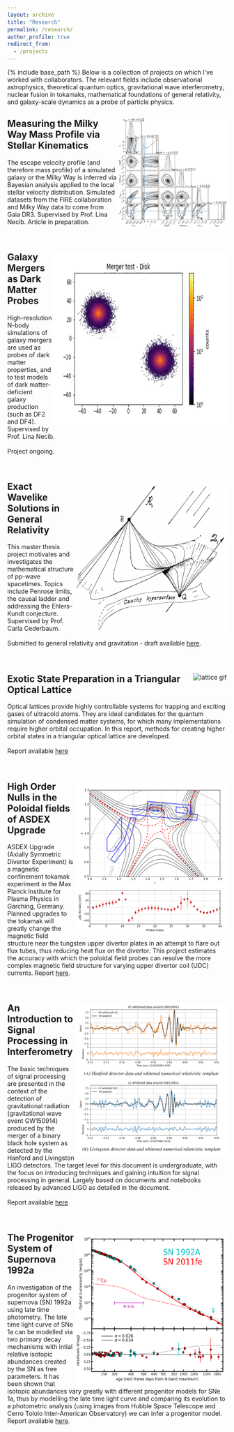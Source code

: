 ```yaml
---
layout: archive
title: "Research"
permalink: /research/
author_profile: true
redirect_from:
  - /projects
---
```


{% include base_path %}
Below is a collection of projects on which I've worked with collaborators. The relevant fields include observational astrophysics, theoretical quantum optics, gravitational wave interferometry, nuclear fusion in tokamaks, mathematical foundations of general relativity, and galaxy-scale dynamics as a probe of particle physics.  


<div style="clear: both;">
  <div style="float: right; margin-right 5em;">
    <img src="/images/vesc.png" alt="vesc corner plot" width="250" height="250">
  </div>
  <div>
  <h2>Measuring the Milky Way Mass Profile via Stellar Kinematics</h2>
    <p>The escape velocity profile (and therefore mass profile) of a simulated galaxy or the Milky Way is inferred via Bayesian analysis applied to the local stellar velocity distribution. Simulated datasets from the FIRE collaboration and Milky Way data to come from Gaia DR3. Supervised by Prof. Lina Necib. Article in preparation.</p>
  </div>
</div>

<br clear="left"/>


<div style="clear: both;">
  <div style="float: right; margin-right 1em;">
    <img src="/images/merger.gif" alt="merger gif" width="400" height="400">
  </div>
  <div>
    <h2>Galaxy Mergers as Dark Matter Probes</h2>
    <p>High-resolution N-body simulations of galaxy mergers are used as probes of dark matter properties, and to test models of dark matter-deficient galaxy production (such as DF2 and DF4). Supervised by Prof. Lina Necib. <br><br> Project ongoing.</p>
  </div>
</div>

<br clear="left"/>


<div style="clear: both;">
  <div style="float: right; margin-right 1em;">
    <img src="/images/penrose.png" alt="penrose" width="350" height="350">
  </div>
  <div>
    <h2>Exact Wavelike Solutions in General Relativity</h2>
    <p>This master thesis project motivates and investigates the mathematical structure of
    pp-wave spacetimes. Topics include Penrose limits, the causal ladder and addressing
    the Ehlers-Kundt conjecture. Supervised by Prof. Carla Cederbaum. <br><br> Submitted to general relativity and gravitation - draft available <a href="/files/Exact_Wavelike_Solutions_in_GR.pdf">here</a>.</p>
  </div>
</div>

<br clear="left"/>


<div style="clear: both;">
  <div style="float: right; margin-right 1em;">
    <img src="/images/lattice.gif" alt="lattice gif" width="400" height="400">
  </div>
  <div>
    <h2>Exotic State Preparation in a Triangular Optical Lattice</h2>
    <p>Optical lattices provide highly controllable systems for trapping and exciting gases of ultracold atoms. They are ideal candidates for the quantum simulation of condensed matter systems, for which many implementations require higher orbital occupation. In this report, methods for creating higher orbital states in a triangular optical lattice are developed. <br><br>Report available <a href="/files/lattice.pdf">here</a>
  </p>
  </div>
</div>

<br clear="left"/>


<div style="clear: both;">
  <div style="float: right; margin-right 1em;">
    <img src="/images/ippprok.png" alt="mag field" width="350" height="350">
  </div>
  <div>
    <h2>High Order Nulls in the Poloidal fields of ASDEX Upgrade</h2>
    <p>ASDEX Upgrade (Axially Symmetric Divertor Experiment) is a magnetic confinement tokamak experiment in the Max Planck Institute for  Plasma Physics in Garching, Germany. Planned upgrades to the tokamak will greatly change the magnetic field structure near the tungsten upper divertor plates in an attempt to flare out flux tubes, thus reducing heat flux on the divertor. This project estimates the accuracy with which the poloidal field probes can resolve the more complex magnetic field structure for varying upper divertor coil (UDC) currents. Report <a href="/files/nulls.pdf">here</a>.</p>
  </div>
</div>

<br clear="left"/>


<div style="clear: both;">
  <div style="float: right; margin-right 1em;">
    <img src="/images/sigpros.png" alt="interferometry" width="350" height="350">
  </div>
  <div>
    <h2>An Introduction to Signal Processing in Interferometry</h2>
    <p>The basic techniques of signal processing are presented in the context of the detection of gravitational radiation (gravitational wave event GW150914) produced by the merger of a binary black hole system as detected by the Hanford and Livingston LIGO detectors. The target level for this document is undergraduate, with the focus on introducing techniques and gaining intuition for signal processing in general. Largely based on documents and notebooks released by advanced LIGO as detailed in the document. <br><br>Report available <a href="/files/sigpros.pdf">here</a>
  </p>
  </div>
</div>

<br clear="left"/>


<div style="clear: both;">
  <div style="float: right; margin-right 1em;">
    <img src="/images/92a.png" alt="sn1992a" width="350" height="350">
  </div>
  <div>
    <h2>The Progenitor System of Supernova 1992a</h2>
    <p>An investigation of the progenitor system of supernova (SN) 1992a using late time photometry. The late time light curve of SNe 1a can be modelled via two primary decay mechanisms with intial relative isotopic abundances created by the SN as free parameters. It has been shown that isotopic abundances vary greatly with different progenitor models for SNe 1a, thus by modelling the late time light curve and comparing its evolution to a photometric analysis (using images from Hubble Space Telescope and Cerro Tololo Inter-American Observatory) we can infer a progenitor model. Report available <a href="/files/92a.pdf">here</a>.</p>
  </div>
</div>

<br clear="left"/>